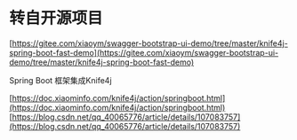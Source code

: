 # 转自开源项目

[https://gitee.com/xiaoym/swagger-bootstrap-ui-demo/tree/master/knife4j-spring-boot-fast-demo](https://gitee.com/xiaoym/swagger-bootstrap-ui-demo/tree/master/knife4j-spring-boot-fast-demo)

Spring Boot 框架集成Knife4j

[https://doc.xiaominfo.com/knife4j/action/springboot.html](https://doc.xiaominfo.com/knife4j/action/springboot.html)
[https://blog.csdn.net/qq_40065776/article/details/107083757](https://blog.csdn.net/qq_40065776/article/details/107083757)
